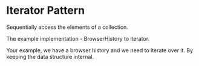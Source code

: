 # Iterator Pattern

Sequentially access the elements of a collection.

The example implementation - BrowserHistory to iterator.

Your example, we have a browser history and we need to iterate over it. By keeping the data structure internal.
